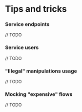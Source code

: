 # Tips and tricks

### Service endpoints

// TODO

### Service users

// TODO

### "Illegal" manipulations usage

// TODO

### Mocking "expensive" flows

// TODO
